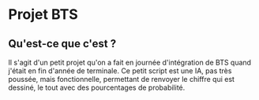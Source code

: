 # Projet BTS
## Qu'est-ce que c'est ?
Il s'agit d'un petit projet qu'on a fait en journée d'intégration de BTS quand j'était en fin d'année de terminale.
Ce petit script est une IA, pas très poussée, mais fonctionnelle, permettant de renvoyer le chiffre qui est dessiné, le tout
avec des pourcentages de probabilité.